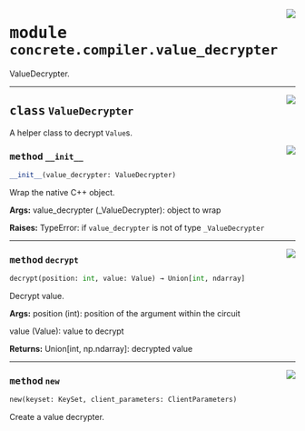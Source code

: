 <!-- markdownlint-disable -->

<a href="../../tempdirectoryforapidocs/.venvtrash/lib/python3.10/site-packages/concrete/compiler/value_decrypter.py#L0"><img align="right" style="float:right;" src="https://img.shields.io/badge/-source-cccccc?style=flat-square"></a>

# <kbd>module</kbd> `concrete.compiler.value_decrypter`
ValueDecrypter. 



---

<a href="../../tempdirectoryforapidocs/.venvtrash/lib/python3.10/site-packages/concrete/compiler/value_decrypter.py#L20"><img align="right" style="float:right;" src="https://img.shields.io/badge/-source-cccccc?style=flat-square"></a>

## <kbd>class</kbd> `ValueDecrypter`
A helper class to decrypt `Value`s. 

<a href="../../tempdirectoryforapidocs/.venvtrash/lib/python3.10/site-packages/concrete/compiler/value_decrypter.py#L23"><img align="right" style="float:right;" src="https://img.shields.io/badge/-source-cccccc?style=flat-square"></a>

### <kbd>method</kbd> `__init__`

```python
__init__(value_decrypter: ValueDecrypter)
```

Wrap the native C++ object. 



**Args:**
  value_decrypter (_ValueDecrypter):  object to wrap 



**Raises:**
  TypeError:  if `value_decrypter` is not of type `_ValueDecrypter` 




---

<a href="../../tempdirectoryforapidocs/.venvtrash/lib/python3.10/site-packages/concrete/compiler/value_decrypter.py#L53"><img align="right" style="float:right;" src="https://img.shields.io/badge/-source-cccccc?style=flat-square"></a>

### <kbd>method</kbd> `decrypt`

```python
decrypt(position: int, value: Value) → Union[int, ndarray]
```

Decrypt value. 



**Args:**
  position (int):  position of the argument within the circuit 

 value (Value):  value to decrypt 



**Returns:**
  Union[int, np.ndarray]:  decrypted value 

---

<a href="../../tempdirectoryforapidocs/.venvtrash/lib/python3.10/site-packages/concrete/compiler/value_decrypter.py#L43"><img align="right" style="float:right;" src="https://img.shields.io/badge/-source-cccccc?style=flat-square"></a>

### <kbd>method</kbd> `new`

```python
new(keyset: KeySet, client_parameters: ClientParameters)
```

Create a value decrypter. 


